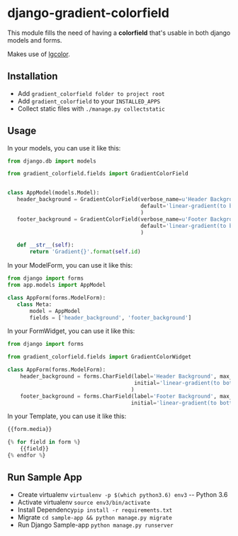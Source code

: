 # django-gradient-colorfield

This module fills the need of having a **colorfield** that's usable in both
django models and forms.

Makes use of [lgcolor](https://github.com/vkmrishad/gradient-color-picker).

## Installation
- Add ``gradient_colorfield folder to project root``
- Add ``gradient_colorfield`` to your ``INSTALLED_APPS``
- Collect static files with ``./manage.py collectstatic``

## Usage
In your models, you can use it like this:

```python
from django.db import models

from gradient_colorfield.fields import GradientColorField


class AppModel(models.Model):
   header_background = GradientColorField(verbose_name=u'Header Background',
                                          default='linear-gradient(to bottom, #00f260 0%, #0575e6 100%)'
                                          )
   footer_background = GradientColorField(verbose_name=u'Footer Background',
                                          default='linear-gradient(to bottom, #00f260 0%, #0575e6 100%)'
                                          )

   def __str__(self):
       return 'Gradient{}'.format(self.id)
```

In your ModelForm, you can use it like this:

```python
from django import forms
from app.models import AppModel

class AppForm(forms.ModelForm):
   class Meta:
       model = AppModel
       fields = ['header_background', 'footer_background']

```

In your FormWidget, you can use it like this:

```python
from django import forms

from gradient_colorfield.fields import GradientColorWidget

class AppForm(forms.ModelForm):
    header_background = forms.CharField(label='Header Background', max_length=20, widget=GradientColorWidget(),
                                        initial='linear-gradient(to bottom, #00f260 0%, #0575e6 100%)',
                                       )
    footer_background = forms.CharField(label='Footer Background', max_length=20, widget=GradientColorWidget(),
                                       initial='linear-gradient(to bottom, #00f260 0%, #0575e6 100%)')
```

In your Template, you can use it like this:

```python
{{form.media}}

{% for field in form %}
    {{field}}
{% endfor %}
```

## Run Sample App
- Create virtualenv ``virtualenv -p $(which python3.6) env3`` -- Python 3.6
- Activate virtualenv ``source env3/bin/activate``
- Install Dependency``pip install -r requirements.txt``
- Migrate ``cd sample-app && python manage.py migrate``
- Run Django Sample-app ``python manage.py runserver``
